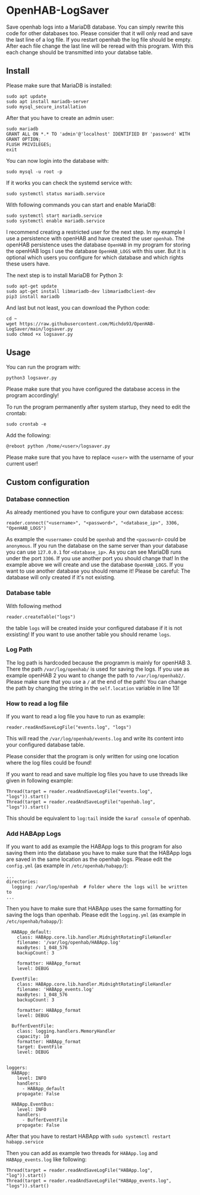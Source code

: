 # OpenHAB-LogSaver
Save openhab logs into a MariaDB database. You can simply rewrite this code for other databases too. Please consider that it will only read and save the last line of a log file. If you restart openhab the log file should be empty. After each file change the last line will be reread with this program. With this each change should be transmitted into your databse table.

## Install

Please make sure that MariaDB is installed:

```
sudo apt update
sudo apt install mariadb-server
sudo mysql_secure_installation
```

After that you have to create an admin user:

```
sudo mariadb
GRANT ALL ON *.* TO 'admin'@'localhost' IDENTIFIED BY 'password' WITH GRANT OPTION;
FLUSH PRIVILEGES;
exit
```

You can now login into the database with:

```
sudo mysql -u root -p
```

If it works you can check the systemd service with:

```
sudo systemctl status mariadb.service
```

With following commands you can start and enable MariaDB:

```
sudo systemctl start mariadb.service
sudo systemctl enable mariadb.service
```

I recommend creating a restricted user for the next step. In my example I use a persistence with openHAB and have created the user `openhab`. The openHAB persistence uses the database `OpenHAB` in my program for storing the openHAB logs I use the database `OpenHAB_LOGS` with this user. But it is optional which users you configure for which database and which rights these users have.

The next step is to install MariaDB for Python 3:


```
sudo apt-get update
sudo apt-get install libmariadb-dev libmariadbclient-dev
pip3 install mariadb
```

And last but not least, you can download the Python code:

```
cd ~
wget https://raw.githubusercontent.com/Michdo93/OpenHAB-LogSaver/main/logsaver.py
sudo chmod +x logsaver.py
```

## Usage

You can run the program with:

```
python3 logsaver.py
```

Please make sure that you have configured the database access in the program accordingly!

To run the program permanently after system startup, they need to edit the crontab:

```
sudo crontab -e
```

Add the following:

```
@reboot python /home/<user>/logsaver.py
```

Please make sure that you have to replace `<user>` with the username of your current user!

## Custom configuration

### Database connection

As already mentioned you have to configure your own database access:

```
reader.connect("<username>", "<password>", "<database_ip>", 3306, "OpenHAB_LOGS")
```

As example the `<username>` could be `openhab` and the `<password>` could be `anonymous`. If you run the database on the same server than your database you can use `127.0.0.1` for `<database_ip>`. As you can see MariaDB runs under the port `3306`. If you use another port you should change that! In the example above we will create and use the database `OpenHAB_LOGS`. If you want to use another database you should rename it! Please be careful: The database will only created if it's not existing.

### Database table

With following method

```
reader.createTable("logs")
```

the table `logs` will be created inside your configured database if it is not exsisting! If you want to use another table you should rename `logs`.

### Log Path

The log path is hardcoded because the programm is mainly for openHAB 3. There the path `/var/log/openhab/` is used for saving the logs. If you use as example openHAB 2 you want to change the path to `/var/log/openhab2/`. Please make sure that you use a `/` at the end of the path! You can change the path by changing the string in the `self.location` variable in line 13!

### How to read a log file

If you want to read a log file you have to run as example:

```
reader.readAndSaveLogFile("events.log", "logs")
```

This will read the `/var/log/openhab/events.log` and write its content into your configured database table.

Please consider that the program is only written for using one location where the log files could be found!

If you want to read and save multiple log files you have to use threads like given in following example:

```
Thread(target = reader.readAndSaveLogFile("events.log", "logs")).start()
Thread(target = reader.readAndSaveLogFile("openhab.log", "logs")).start()
```

This should be equivalent to `log:tail` inside the `karaf console` of openhab.

### Add HABApp Logs

If you want to add as example the HABApp logs to this program for also saving them into the database you have to make sure that the HABApp logs are saved in the same location as the openhab logs. Please edit the `config.yml` (as example in `/etc/openhab/habapp/`):

```
...
directories:
  logging: /var/log/openhab  # Folder where the logs will be written to
...
```

Then you have to make sure that HABApp uses the same formatting for saving the logs than openhab. Please edit the `logging.yml` (as example in `/etc/openhab/habapp/`):

```
  HABApp_default:
    class: HABApp.core.lib.handler.MidnightRotatingFileHandler
    filename: '/var/log/openhab/HABApp.log'
    maxBytes: 1_048_576
    backupCount: 3

    formatter: HABApp_format
    level: DEBUG

  EventFile:
    class: HABApp.core.lib.handler.MidnightRotatingFileHandler
    filename: 'HABApp_events.log'
    maxBytes: 1_048_576
    backupCount: 3

    formatter: HABApp_format
    level: DEBUG

  BufferEventFile:
    class: logging.handlers.MemoryHandler
    capacity: 10
    formatter: HABApp_format
    target: EventFile
    level: DEBUG


loggers:
  HABApp:
    level: INFO
    handlers:
      - HABApp_default
    propagate: False

  HABApp.EventBus:
    level: INFO
    handlers:
      - BufferEventFile
    propagate: False

```

After that you have to restart HABApp with `sudo systemctl restart habapp.service`

Then you can add as example two threads for `HABApp.log` and `HABApp_events.log` like following:

```
Thread(target = reader.readAndSaveLogFile("HABApp.log", "log")).start()
Thread(target = reader.readAndSaveLogFile("HABApp_events.log", "logs")).start()
```
